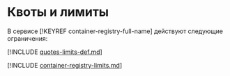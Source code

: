 # Квоты и лимиты

В сервисе [!KEYREF container-registry-full-name] действуют следующие ограничения:

[!INCLUDE [quotes-limits-def.md](../../_includes/quotes-limits-def.md)]

[!INCLUDE [container-registry-limits.md](../../_includes/container-registry-limits.md)]